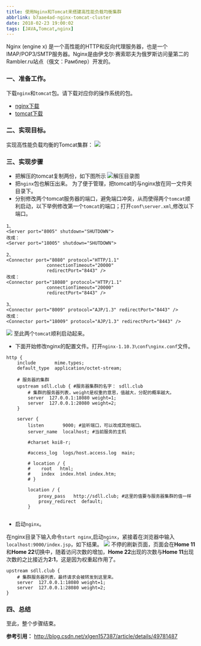 ```yaml
---
title: 使用Nginx和Tomcat来搭建高性能负载均衡集群
abbrlink: b7aae4ad-nginx-tomcat-cluster
date: 2018-02-23 19:00:02
tags: [JAVA,Tomcat,nginx]
---
```


Nginx (engine x) 是一个高性能的HTTP和反向代理服务器，也是一个IMAP/POP3/SMTP服务器。Nginx是由伊戈尔·赛索耶夫为俄罗斯访问量第二的Rambler.ru站点（俄文：Рамблер）开发的。
<!-- more -->
### 一、准备工作。

下载`nginx`和`tomcat`包。请下载对应你的操作系统的包。
- [nginx下载](http://nginx.org/en/download.html)
- [tomcat下载](http://tomcat.apache.org/download-70.cgi)

### 二、实现目标。

实现高性能负载均衡的Tomcat集群：
![](http://ozux0lqfa.bkt.clouddn.com/nginx&&tomcat%E9%9B%86%E7%BE%A4.png)

### 三、实现步骤
- 把解压的tomcat复制两份，如下图所示
![解压目录图](http://ozux0lqfa.bkt.clouddn.com/tomcat%E4%B8%8Enginx%E8%A7%A3%E5%8E%8B%E5%9B%BE.png)
- 把`nginx`包也解压出来。
为了便于管理，把tomcat的与nginx放在同一文件夹目录下。
- 分别修改两个tomcat服务器的端口，避免端口冲突，从而使得两个`tomcat`顺利启动，以下举例修改第一个`tomcat`的端口；打开`conf\server.xml`,修改以下端口。
```
1、
<Server port="8005" shutdown="SHUTDOWN">
改成：
<Server port="18005" shutdown="SHUTDOWN">

2、
<Connector port="8080" protocol="HTTP/1.1"
               connectionTimeout="20000"
               redirectPort="8443" />
改成：
<Connector port="18080" protocol="HTTP/1.1"
               connectionTimeout="20000"
               redirectPort="8443" />

3、
<Connector port="8009" protocol="AJP/1.3" redirectPort="8443" />
改成：
<Connector port="18009" protocol="AJP/1.3" redirectPort="8443" />
```
![](http://ozux0lqfa.bkt.clouddn.com/%E4%BF%AE%E6%94%B9tomcat%E7%9A%84%E6%AC%A2%E8%BF%8E%E9%A1%B5.png)
至此两个`tomcat`顺利启动起来。

- 下面开始修改nginx的配置文件。打开`nginx-1.10.3\conf\nginx.conf`文件。

```
http {
    include       mime.types;
    default_type  application/octet-stream;
    
    # 服务器的集群
    upstream sdll.club { #服务器集群的名字： sdll.club
		# 集群的服务器列表，weight是权重的意思，值越大，分配的概率越大。
		server	127.0.0.1:18080	weight=1;
		server	127.0.0.1:28080	weight=2;
	}

    server {
        listen       9000; #监听端口，可以改成其他端口。
        server_name  localhost; #当前服务的主机

        #charset koi8-r;

        #access_log  logs/host.access.log  main;

        # location / {
        #    root   html;
        #    index  index.html index.htm;
        # }
		
		location / {
            proxy_pass   http://sdll.club; #这里的值要与服务器集群的值一样
            proxy_redirect  default;
        }
        
```
- 启动`nginx`。

在nginx目录下输入命令`start nginx`,启动`nginx`，紧接着在浏览器中输入`localhost:9000/index.jsp`，如下结果。
![](http://ozux0lqfa.bkt.clouddn.com/nginx%E9%9B%86%E7%BE%A4%E6%B5%8B%E8%AF%95.png)
不停的刷新页面，页面会在**Home 11**和**Home 22**切换中，随着访问次数的增加，**Home 22**出现的次数与**Home 11**出现次数的之比接近为**2:1**，这是因为权重起作用了。
```
upstream sdll.club {
	# 集群服务器列表，最终请求会被转发到这里来。
	server	127.0.0.1:18080	weight=1;
	server	127.0.0.1:28080	weight=2;
}
```
### 四、总结
至此，整个步骤结束。

**参考引用：**
http://blog.csdn.net/xlgen157387/article/details/49781487